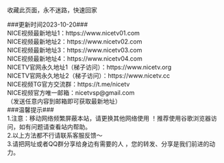 <p>收藏此页面，永不迷路，快速回家</p>
###更新时间2023-10-20###<br>
NICE视频最新地址1：https://www.nicetv01.com<br>
NICE视频最新地址2：https://www.nicetv02.com<br>
NICE视频最新地址3：https://www.nicetv03.com<br>
NICE视频最新地址4：https://www.nicetv04.com<br>
NICETV官网永久地址1（梯子访问）：https://www.nicetv.org<br>
NICETV官网永久地址2（梯子访问）：https://www.nicetv.cc<br>
NICE视频TG官方交流群：https://t.me/nicetv<br>
NICE视频官方唯一邮箱：nicetvsp@gmail.com<br>
（发送任意内容到邮箱即可获取最新地址）<br>
###温馨提示###<br>
1.注意：移动网络频繁屏蔽本站，请更换其他网络使用 ！推荐使用谷歌浏览器访问，如有问题请查看站内帮助。<br>
2.以上方法都不行请联系客服反馈～<br>
3.请把网址或者QQ群分享给身边有需要的人 ，您的转发、分享是我们前进的动力。
